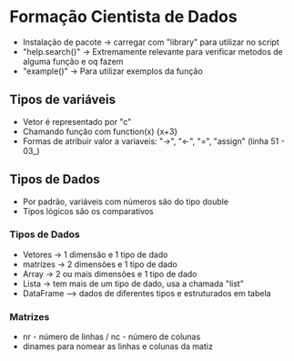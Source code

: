 <h1>Formação Cientista de Dados</h1>

- Instalação de pacote -> carregar com "library" para utilizar no script
- "help.search()" -> Extremamente relevante para verificar metodos de alguma função e oq fazem
- "example()" -> Para utilizar exemplos da função

<h2>Tipos de variáveis</h2>

- Vetor é representado por "c"
- Chamando função com function(x) {x+3}
- Formas de atribuir valor a variaveis: "->", "<-", "=", "assign" (linha 51 - 03_)


<h2>Tipos de Dados</h2>

- Por padrão, variáveis com números são do tipo double
- Tipos lógicos são os comparativos


<h3>Tipos de Dados</h3>

- Vetores -> 1 dimensão e 1 tipo de dado
- matrizes -> 2 dimensões e 1 tipo de dado
- Array -> 2 ou mais dimensões e 1 tipo de dado
- Lista -> tem mais de um tipo de dado, usa a chamada "list"
- DataFrame --> dados de diferentes tipos e estruturados em tabela

<h3>Matrizes</h3>

- nr - número de linhas / nc - número de colunas
- dinames para nomear as linhas e colunas da matiz
